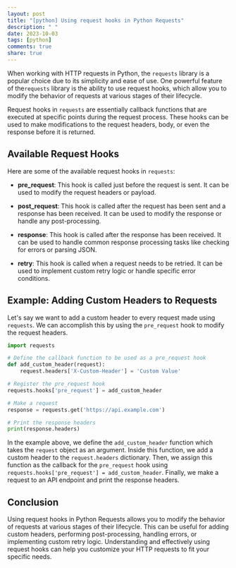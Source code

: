 ```yaml
---
layout: post
title: "[python] Using request hooks in Python Requests"
description: " "
date: 2023-10-03
tags: [python]
comments: true
share: true
---
```


When working with HTTP requests in Python, the `requests` library is a popular choice due to its simplicity and ease of use. One powerful feature of the`requests` library is the ability to use request hooks, which allow you to modify the behavior of requests at various stages of their lifecycle.

Request hooks in `requests` are essentially callback functions that are executed at specific points during the request process. These hooks can be used to make modifications to the request headers, body, or even the response before it is returned.

## Available Request Hooks

Here are some of the available request hooks in `requests`:

- **pre_request**: This hook is called just before the request is sent. It can be used to modify the request headers or payload.

- **post_request**: This hook is called after the request has been sent and a response has been received. It can be used to modify the response or handle any post-processing.

- **response**: This hook is called after the response has been received. It can be used to handle common response processing tasks like checking for errors or parsing JSON.

- **retry**: This hook is called when a request needs to be retried. It can be used to implement custom retry logic or handle specific error conditions.

## Example: Adding Custom Headers to Requests

Let's say we want to add a custom header to every request made using `requests`. We can accomplish this by using the `pre_request` hook to modify the request headers.

```python
import requests

# Define the callback function to be used as a pre_request hook
def add_custom_header(request):
    request.headers['X-Custom-Header'] = 'Custom Value'

# Register the pre_request hook
requests.hooks['pre_request'] = add_custom_header

# Make a request
response = requests.get('https://api.example.com')

# Print the response headers
print(response.headers)
```

In the example above, we define the `add_custom_header` function which takes the `request` object as an argument. Inside this function, we add a custom header to the `request.headers` dictionary. Then, we assign this function as the callback for the `pre_request` hook using `requests.hooks['pre_request'] = add_custom_header`. Finally, we make a request to an API endpoint and print the response headers.

## Conclusion

Using request hooks in Python Requests allows you to modify the behavior of requests at various stages of their lifecycle. This can be useful for adding custom headers, performing post-processing, handling errors, or implementing custom retry logic. Understanding and effectively using request hooks can help you customize your HTTP requests to fit your specific needs.